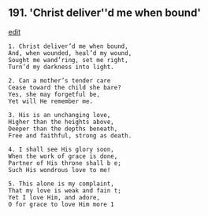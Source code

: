 
## 191.  'Christ deliver''d me when bound'
[edit](https://docs.google.com/document/d/1rNamc_WYdMf3MUGQK8xzSVAUXdTK_uv5/edit?mode=html)



    1. Christ deliver’d me when bound,
    And, when wounded, heal’d my wound, 
    Sought me wand’ring, set me right, 
    Turn’d my darkness into light.

    2. Can a mother’s tender care 
    Cease toward the child she bare?
    Yes, she may forgetful be,
    Yet will He remember me.

    3. His is an unchanging love,
    Higher than the heights above,
    Deeper than the depths beneath,
    Free and faithful, strong as death.

    4. I shall see His glory soon,
    When the work of grace is done,
    Partner of His throne shall b e;
    Such His wondrous love to me!

    5. This alone is my complaint,
    That my love is weak and fain t;
    Yet I love Him, and adore,
    O for grace to love Him more 1
